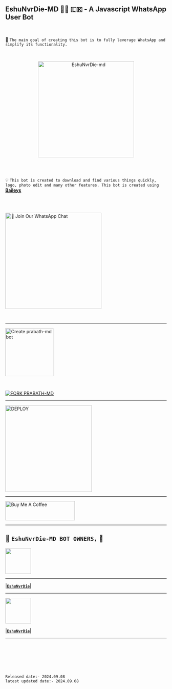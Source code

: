<br>

## EshuNvrDie-MD 👨‍💻 🇱🇰 - A Javascript WhatsApp User Bot

<br>

🔮 `The main goal of creating this bot is to fully leverage WhatsApp and simplify its functionality.`

<br>
 
  <p align="center">  
  <a href="https://telegra.ph/file/d770e9828efe3c1311743.jpg">
    <img alt="EshuNvrDie-md" height="300" src="https://telegra.ph/file/d770e9828efe3c1311743.jpg">
    
  
  </a>
</p>  


<br>
<br>

💡 `This bot is created to download and find various things quickly, logo, photo edit and many other features. This bot is created using` **[Baileys](https://github.com/WhiskeySockets/Baileys)**


<br>
<br>

<a href="https://api.whatsapp.com/send?phone=94789119916&text=*Hello👨‍💻🇱🇰EshuNvrDie-MD_BOT_OWNER*"><img src="https://img.shields.io/badge/%F0%9F%8E%89%20Join%20Our%20WhatsApp%20Channel-black" alt="📎 Join Our WhatsApp Chat" width="300"></a>

<br>

---

<a href="https://www.prabath-md-official-web.com/"><img src="https://img.shields.io/badge/DEPLOY-greeen" alt="Create prabath-md bot" width="150"></a>

<br>

[![FORK PRABATH-MD](https://img.shields.io/badge/FORK%20-EshuNvrDie-white)](https://github.com/Eshankawi/EshuNvrDie-MD/fork)

 ---
 
<a href="https://eshunvrdie-md-terms-and-rules.vercel.app/"><img src="https://img.shields.io/badge/Read%20Our%20Terms%20and%20Conditions-red" alt="DEPLOY" width="270"></a>

---

<a href="https://www.buymeacoffee.com/eshankawishka" target="_blank"><img src="https://cdn.buymeacoffee.com/buttons/v2/default-yellow.png" alt="Buy Me A Coffee" style="height: 60px !important;width: 217px !important;" ></a>

---

## 👑 **`EshuNvrDie-MD BOT OWNERS,`** 👑


   <a href="https://github.com/Eshankawi/EshuNvrDie-MD"><img src="https://telegra.ph/file/d770e9828efe3c1311743.jpg" width=80 height=80></a>   

---

|**[`EshuNvrDie`](https://github.com/Eshankawi/EshuNvrDie-MD?tab=readme-ov-file)**|

---

<a href="https://github.com/Eshankawi/EshuNvrDie-MD"><img src="https://telegra.ph/file/d770e9828efe3c1311743.jpg" width=80 height=80></a> 

|**[`EshuNvrDie`](https://github.com/Eshankawi/EshuNvrDie-MD?tab=readme-ov-file)**|

---

<br>
<br>
<br>
<br>
<br>

`Released date:- 2024.09.08`
<br>
`latest updated date:- 2024.09.08`
